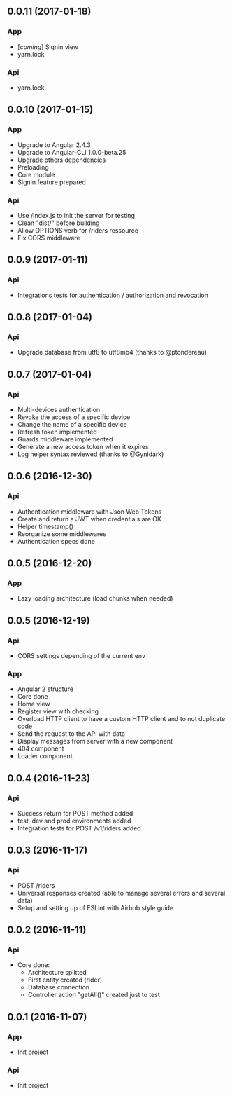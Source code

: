 ## 0.0.11 (2017-01-18)

### App
- [*coming*] Signin view
- yarn.lock

### Api
- yarn.lock

## 0.0.10 (2017-01-15)

### App
- Upgrade to Angular 2.4.3
- Upgrade to Angular-CLI 1.0.0-beta.25
- Upgrade others dependencies
- Preloading
- Core module
- Signin feature prepared

### Api
- Use /index.js to init the server for testing
- Clean "dist/" before building
- Allow OPTIONS verb for /riders ressource
- Fix CORS middleware

## 0.0.9 (2017-01-11)

### Api
- Integrations tests for authentication / authorization and revocation

## 0.0.8 (2017-01-04)

### Api
- Upgrade database from utf8 to utf8mb4 (thanks to @ptondereau)

## 0.0.7 (2017-01-04)

### Api
- Multi-devices authentication
- Revoke the access of a specific device
- Change the name of a specific device
- Refresh token implemented
- Guards middleware implemented
- Generate a new access token when it expires
- Log helper syntax reviewed (thanks to @Gynidark)

## 0.0.6 (2016-12-30)

### Api
- Authentication middleware with Json Web Tokens
- Create and return a JWT when credentials are OK
- Helper timestamp()
- Reorganize some middlewares
- Authentication specs done

## 0.0.5 (2016-12-20)

### App
- Lazy loading architecture (load chunks when needed)

## 0.0.5 (2016-12-19)

### Api
- CORS settings depending of the current env

### App
- Angular 2 structure
- Core done
- Home view
- Register view with checking
- Overload HTTP client to have a custom HTTP client and to not duplicate code
- Send the request to the API with data
- Display messages from server with a new component
- 404 component
- Loader component

## 0.0.4 (2016-11-23)

### Api
- Success return for POST method added
- test, dev and prod environments added
- Integration tests for POST /v1/riders added

## 0.0.3 (2016-11-17)

### Api
- POST /riders
- Universal responses created (able to manage several errors and several data)
- Setup and setting up of ESLint with Airbnb style guide

## 0.0.2 (2016-11-11)

### Api
- Core done:
    - Architecture splitted
    - First entity created (rider)
    - Database connection
    - Controller action "getAll()" created just to test

## 0.0.1 (2016-11-07)

### App
- Init project

### Api
- Init project